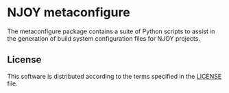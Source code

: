# NJOY metaconfigure
The metaconfigure package contains a suite of Python scripts to assist in the generation of build system configuration files for NJOY projects.


## License
This software is distributed according to the terms specified in the [LICENSE](LICENSE) file.
